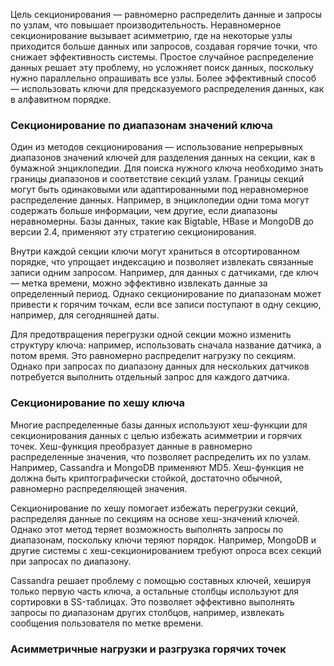 Цель секционирования — равномерно распределить данные и запросы по узлам, что повышает производительность. Неравномерное секционирование вызывает асимметрию, где на некоторые узлы приходится больше данных или запросов, создавая горячие точки, что снижает эффективность системы. Простое случайное распределение данных решает эту проблему, но усложняет поиск данных, поскольку нужно параллельно опрашивать все узлы. Более эффективный способ — использовать ключи для предсказуемого распределения данных, как в алфавитном порядке.

### Секционирование по диапазонам значений ключа

Один из методов секционирования — использование непрерывных диапазонов значений ключей для разделения данных на секции, как в бумажной энциклопедии. Для поиска нужного ключа необходимо знать границы диапазонов и соответствие секций узлам. Границы секций могут быть одинаковыми или адаптированными под неравномерное распределение данных. Например, в энциклопедии одни тома могут содержать больше информации, чем другие, если диапазоны неравномерны. Базы данных, такие как Bigtable, HBase и MongoDB до версии 2.4, применяют эту стратегию секционирования.

Внутри каждой секции ключи могут храниться в отсортированном порядке, что упрощает индексацию и позволяет извлекать связанные записи одним запросом. Например, для данных с датчиками, где ключ — метка времени, можно эффективно извлекать данные за определенный период. Однако секционирование по диапазонам может привести к горячим точкам, если все записи поступают в одну секцию, например, для сегодняшней даты.

Для предотвращения перегрузки одной секции можно изменить структуру ключа: например, использовать сначала название датчика, а потом время. Это равномерно распределит нагрузку по секциям. Однако при запросах по диапазону данных для нескольких датчиков потребуется выполнить отдельный запрос для каждого датчика.

### Секционирование по хешу ключа

Многие распределенные базы данных используют хеш-функции для секционирования данных с целью избежать асимметрии и горячих точек. Хеш-функция преобразует данные в равномерно распределенные значения, что позволяет распределить их по узлам. Например, Cassandra и MongoDB применяют MD5. Хеш-функция не должна быть криптографически стойкой, достаточно обычной, равномерно распределяющей значения.

Секционирование по хешу помогает избежать перегрузки секций, распределяя данные по секциям на основе хеш-значений ключей. Однако этот метод теряет возможность выполнять запросы по диапазонам, поскольку ключи теряют порядок. Например, MongoDB и другие системы с хеш-секционированием требуют опроса всех секций при запросах по диапазону.

Cassandra решает проблему с помощью составных ключей, хешируя только первую часть ключа, а остальные столбцы используют для сортировки в SS-таблицах. Это позволяет эффективно выполнять запросы по диапазонам других столбцов, например, извлекать сообщения пользователя по метке времени.

### Асимметричные нагрузки и разгрузка горячих точек

